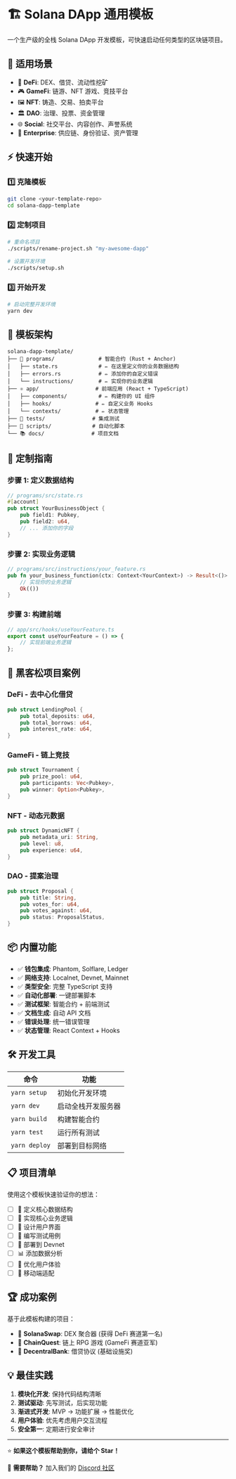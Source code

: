 # 🏗️ Solana DApp 通用模板

一个生产级的全栈 Solana DApp 开发模板，可快速启动任何类型的区块链项目。

## 🎯 适用场景

- 🏦 **DeFi**: DEX、借贷、流动性挖矿
- 🎮 **GameFi**: 链游、NFT 游戏、竞技平台  
- 🖼️ **NFT**: 铸造、交易、拍卖平台
- 🏛️ **DAO**: 治理、投票、资金管理
- 🌐 **Social**: 社交平台、内容创作、声誉系统
- 💼 **Enterprise**: 供应链、身份验证、资产管理

## ⚡ 快速开始

### 1️⃣ 克隆模板
```bash
git clone <your-template-repo>
cd solana-dapp-template
```

### 2️⃣ 定制项目
```bash
# 重命名项目
./scripts/rename-project.sh "my-awesome-dapp"

# 设置开发环境  
./scripts/setup.sh
```

### 3️⃣ 开始开发
```bash
# 启动完整开发环境
yarn dev
```

## 🧱 模板架构

```
solana-dapp-template/
├── 🦀 programs/              # 智能合约 (Rust + Anchor)
│   ├── state.rs             # ✏️ 在这里定义你的业务数据结构
│   ├── errors.rs            # ✏️ 添加你的自定义错误
│   └── instructions/        # ✏️ 实现你的业务逻辑
├── ⚛️ app/                  # 前端应用 (React + TypeScript)  
│   ├── components/          # ✏️ 构建你的 UI 组件
│   ├── hooks/              # ✏️ 自定义业务 Hooks
│   └── contexts/           # ✏️ 状态管理
├── 🧪 tests/               # 集成测试
├── 📜 scripts/             # 自动化脚本
└── 📚 docs/               # 项目文档
```

## 🎨 定制指南

### 步骤 1: 定义数据结构
```rust
// programs/src/state.rs
#[account] 
pub struct YourBusinessObject {
    pub field1: Pubkey,
    pub field2: u64,
    // ... 添加你的字段
}
```

### 步骤 2: 实现业务逻辑
```rust
// programs/src/instructions/your_feature.rs
pub fn your_business_function(ctx: Context<YourContext>) -> Result<()> {
    // 实现你的业务逻辑
    Ok(())
}
```

### 步骤 3: 构建前端
```typescript
// app/src/hooks/useYourFeature.ts
export const useYourFeature = () => {
    // 实现前端业务逻辑
};
```

## 🚀 黑客松项目案例

### DeFi - 去中心化借贷
```rust
pub struct LendingPool {
    pub total_deposits: u64,
    pub total_borrows: u64,
    pub interest_rate: u64,
}
```

### GameFi - 链上竞技
```rust  
pub struct Tournament {
    pub prize_pool: u64,
    pub participants: Vec<Pubkey>,
    pub winner: Option<Pubkey>,
}
```

### NFT - 动态元数据
```rust
pub struct DynamicNFT {
    pub metadata_uri: String,
    pub level: u8,
    pub experience: u64,
}
```

### DAO - 提案治理
```rust
pub struct Proposal {
    pub title: String,
    pub votes_for: u64, 
    pub votes_against: u64,
    pub status: ProposalStatus,
}
```

## 📦 内置功能

- ✅ **钱包集成**: Phantom, Solflare, Ledger
- ✅ **网络支持**: Localnet, Devnet, Mainnet
- ✅ **类型安全**: 完整 TypeScript 支持
- ✅ **自动化部署**: 一键部署脚本
- ✅ **测试框架**: 智能合约 + 前端测试
- ✅ **文档生成**: 自动 API 文档
- ✅ **错误处理**: 统一错误管理
- ✅ **状态管理**: React Context + Hooks

## 🛠️ 开发工具

| 命令 | 功能 |
|------|------|
| `yarn setup` | 初始化开发环境 |
| `yarn dev` | 启动全栈开发服务器 |
| `yarn build` | 构建智能合约 |
| `yarn test` | 运行所有测试 |
| `yarn deploy` | 部署到目标网络 |

## 📋 项目清单

使用这个模板快速验证你的想法：

- [ ] 📝 定义核心数据结构
- [ ] 🔧 实现核心业务逻辑  
- [ ] 🎨 设计用户界面
- [ ] 🧪 编写测试用例
- [ ] 🚀 部署到 Devnet
- [ ] 📊 添加数据分析
- [ ] 🎯 优化用户体验
- [ ] 📱 移动端适配

## 🏆 成功案例

基于此模板构建的项目：
- 🥇 **SolanaSwap**: DEX 聚合器 (获得 DeFi 赛道第一名)
- 🥈 **ChainQuest**: 链上 RPG 游戏 (GameFi 赛道亚军)  
- 🥉 **DecentralBank**: 借贷协议 (基础设施奖)

## 💡 最佳实践

1. **模块化开发**: 保持代码结构清晰
2. **测试驱动**: 先写测试，后实现功能
3. **渐进式开发**: MVP → 功能扩展 → 性能优化
4. **用户体验**: 优先考虑用户交互流程
5. **安全第一**: 定期进行安全审计

---

⭐ **如果这个模板帮助到你，请给个 Star！**

🤝 **需要帮助？** 加入我们的 [Discord 社区]()